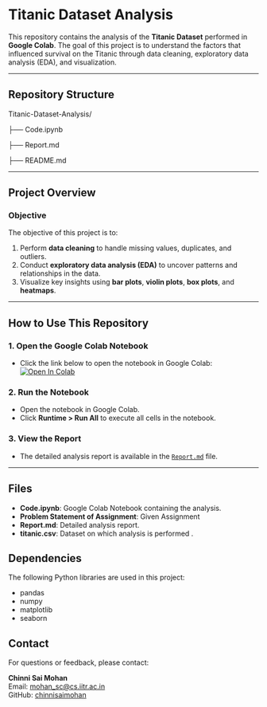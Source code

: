 # **Titanic Dataset Analysis**

This repository contains the analysis of the **Titanic Dataset** performed in **Google Colab**. The goal of this project is to understand the factors that influenced survival on the Titanic through data cleaning, exploratory data analysis (EDA), and visualization.

---

## **Repository Structure**

Titanic-Dataset-Analysis/

├── Code.ipynb 

├── Report.md

├── README.md 


---

## **Project Overview**

### **Objective**
The objective of this project is to:
1. Perform **data cleaning** to handle missing values, duplicates, and outliers.
2. Conduct **exploratory data analysis (EDA)** to uncover patterns and relationships in the data.
3. Visualize key insights using **bar plots**, **violin plots**, **box plots**, and **heatmaps**.

---

## **How to Use This Repository**

### **1. Open the Google Colab Notebook**
- Click the link below to open the notebook in Google Colab:
  [![Open In Colab](https://colab.research.google.com/assets/colab-badge.svg)](https://colab.research.google.com/github/your-username/Titanic-Dataset-Analysis/blob/main/Code.ipynb)

### **2. Run the Notebook**
- Open the notebook in Google Colab.
- Click **Runtime > Run All** to execute all cells in the notebook.

### **3. View the Report**
- The detailed analysis report is available in the [`Report.md`](Report.md) file.

---

## Files

- **Code.ipynb**: Google Colab Notebook containing the analysis.
- **Problem Statement of Assignment**: Given Assignment
- **Report.md**: Detailed analysis report.
- **titanic.csv**: Dataset on which analysis is performed .


## **Dependencies**
The following Python libraries are used in this project:
- pandas
- numpy
- matplotlib
- seaborn


## **Contact**

For questions or feedback, please contact:

**Chinni Sai Mohan**  
Email: [mohan_sc@cs.iitr.ac.in](mailto:mohan_sc@cs.iitr.ac.in)  
GitHub: [chinnisaimohan](https://github.com/chinnisaimohan)
